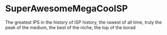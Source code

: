 # SuperAwesomeMegaCooISP
The greatest IPS in the history of ISP history, the rawest of all time, truly the peak of the medium, the best of the niche, the top of the borad
